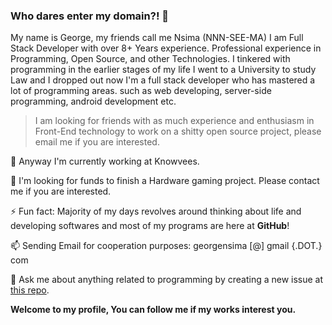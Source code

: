### Who dares enter my domain?! 👋

My name is George, my friends call me Nsima (NNN-SEE-MA) I am Full Stack Developer with over 8+ Years experience. Professional experience in Programming, Open Source, and other Technologies. I tinkered with programming in the earlier stages of my life I went to a University to study Law and I dropped out now I'm a full stack developer who has mastered a lot of programming areas. such as web developing, server-side programming, android development etc.


> I am looking for friends with as much experience and enthusiasm in Front-End technology to work on a shitty open source  project, please email me if you are interested.

 🔭 Anyway I'm currently working at Knowvees.

 👯 I'm looking for funds to finish a Hardware gaming project. Please contact me if you are interested.

 ⚡ Fun fact: Majority of my days revolves around thinking about life and developing softwares and most of my programs are here at **GitHub**!
  
 📫 Sending Email for cooperation purposes: georgensima [@] gmail {.DOT.} com
 
 💬 Ask me about anything related to programming by creating a new issue at [this repo](https://github.com/Nsima/Nsima/issues/new?assignees=&labels=question&template=custom.md&title=Question%3A+%5BYour-Title%5D).

**Welcome to my profile, You can follow me if my works interest you.**


<!--
You found a secret! Nsima/Nsima is a ✨special ✨ repository that you can use to add a README.md to your GitHub profile. Make sure it’s public and initialize it with a README to get started.

New Nsima/Nsima is now a special repository: its README.md will appear on your profile! Send feedback. 

**Nsima/Nsimax** is a ✨ _special_ ✨ repository because its `README.md` (this file) appears on your GitHub profile.
Here are some ideas to get you started:
- 🔭 I’m currently working on ...
- 🌱 I’m currently learning ...
- 👯 I’m looking to collaborate on ...
- 🤔 I’m looking for help with ...
- 💬 Ask me about ...
- 📫 How to reach me: ...
- 😄 Pronouns: ...
- ⚡ Fun fact: ...
-->
